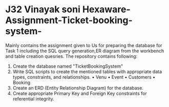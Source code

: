 # J32 Vinayak soni Hexaware-Assignment-Ticket-booking-system-
Mainly contains the assignment given to Us for preparing the database for Task 1 including the SQL query generation,ER diagram from the workbench and table creation quesries. The repository contains following:
1. Create the database named "TicketBookingSystem"
2. Write SQL scripts to create the mentioned tables with appropriate data types, constraints, and 
relationships. 
  • Venu 
  • Event 
  • Customers 
  • Booking
3. Create an ERD (Entity Relationship Diagram) for the database.
4. Create appropriate Primary Key and Foreign Key constraints for referential integrity.
